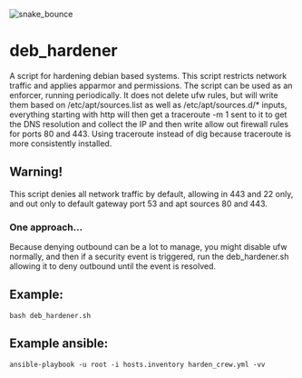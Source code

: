 ![snake_bounce](https://carefuldata.com/images/cdlogo.png)

# deb_hardener
A script for hardening debian based systems. This script restricts network traffic and applies apparmor and permissions.
The script can be used as an enforcer, running periodically. It does not delete ufw rules, but will write them based on /etc/apt/sources.list
as well as /etc/apt/sources.d/* inputs, everything starting with http will then get a traceroute -m 1 sent to it to get the
DNS resolution and collect the IP and then write allow out firewall rules for ports 80 and 443. Using traceroute instead of dig because
traceroute is more consistently installed.

## Warning!
This script denies all network traffic by default, allowing in 443 and 22 only, and out only to default gateway port 53 and apt sources 80 and 443.


### One approach...
Because denying outbound can be a lot to manage, you might disable ufw normally, and then if a security event is triggered, run the deb_hardener.sh
allowing it to deny outbound until the event is resolved.


## Example:

```
bash deb_hardener.sh
```

## Example ansible:

```
ansible-playbook -u root -i hosts.inventory harden_crew.yml -vv
```

